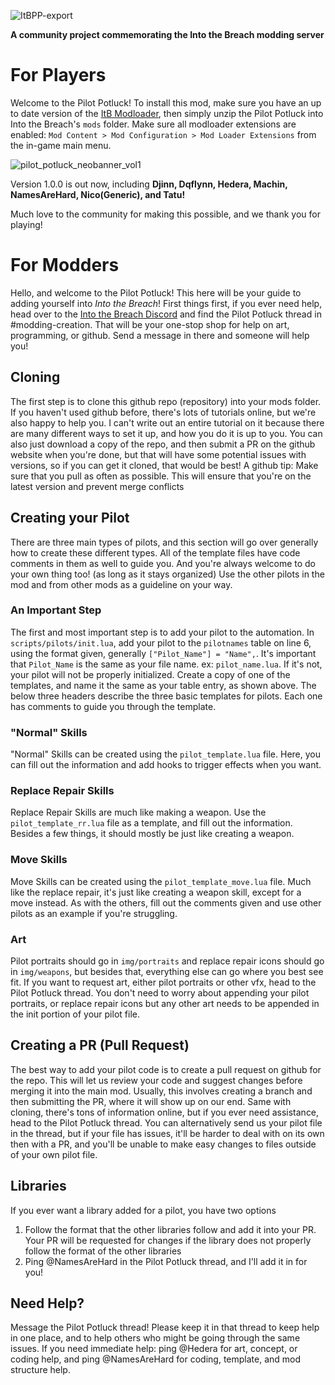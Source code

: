 ![ItBPP-export](https://github.com/Hederarch/ItB-Pilot-Potluck/assets/66890769/5cefd1b7-9091-4dad-bd69-1b7b211276db)

**A community project commemorating the Into the Breach modding server**

# For Players
Welcome to the Pilot Potluck! To install this mod, make sure you have an up to date version of the [ItB Modloader](https://github.com/itb-community/ITB-ModLoader), then simply unzip the Pilot Potluck into Into the Breach's `mods` folder. Make sure all modloader extensions are enabled: `Mod Content > Mod Configuration > Mod Loader Extensions` from the in-game main menu.

![pilot_potluck_neobanner_vol1](https://github.com/user-attachments/assets/aa352f92-2b86-4417-b841-f960d5a2590e)


Version 1.0.0 is out now, including **Djinn, Dqflynn, Hedera, Machin, NamesAreHard, Nico(Generic), and Tatu!**

Much love to the community for making this possible, and we thank you for playing!

# For Modders
Hello, and welcome to the Pilot Potluck! This here will be your guide to adding yourself into *Into the Breach*!
First things first, if you ever need help, head over to the [Into the Breach Discord](https://discord.gg/trrNB6p) and find the Pilot Potluck thread in #modding-creation. That will be your one-stop shop for help on art, programming, or github. Send a message in there and someone will help you!
## Cloning
The first step is to clone this github repo (repository) into your mods folder. If you haven't used github before, there's lots of tutorials online, but we're also happy to help you. I can't write out an entire tutorial on it because there are many different ways to set it up, and how you do it is up to you. You can also just download a copy of the repo, and then submit a PR on the github website when you're done, but that will have some potential issues with versions, so if you can get it cloned, that would be best!
A github tip: Make sure that you pull as often as possible. This will ensure that you're on the latest version and prevent merge conflicts
## Creating your Pilot
There are three main types of pilots, and this section will go over generally how to create these different types. All of the template files have code comments in them as well to guide you. And you're always welcome to do your own thing too! (as long as it stays organized)
Use the other pilots in the mod and from other mods as a guideline on your way.
### An Important Step
The first and most important step is to add your pilot to the automation. In `scripts/pilots/init.lua`, add your pilot to the `pilotnames` table on line 6, using the format given, generally `["Pilot_Name"] = "Name",`. It's important that `Pilot_Name` is the same as your file name. ex: `pilot_name.lua`. If it's not, your pilot will not be properly initialized.
Create a copy of one of the templates, and name it the same as your table entry, as shown above. The below three headers describe the three basic templates for pilots. Each one has comments to guide you through the template.
### "Normal" Skills
"Normal" Skills can be created using the `pilot_template.lua` file. Here, you can fill out the information and add hooks to trigger effects when you want.
### Replace Repair Skills
Replace Repair Skills are much like making a weapon. Use the `pilot_template_rr.lua` file as a template, and fill out the information. Besides a few things, it should mostly be just like creating a weapon.
### Move Skills
Move Skills can be created using the `pilot_template_move.lua` file. Much like the replace repair, it's just like creating a weapon skill, except for a move instead. As with the others, fill out the comments given and use other pilots as an example if you're struggling.
### Art
Pilot portraits should go in `img/portraits` and replace repair icons should go in `img/weapons`, but besides that, everything else can go where you best see fit. If you want to request art, either pilot portraits or other vfx, head to the Pilot Potluck thread.
You don't need to worry about appending your pilot portraits, or replace repair icons but any other art needs to be appended in the init portion of your pilot file.
## Creating a PR (Pull Request)
The best way to add your pilot code is to create a pull request on github for the repo. This will let us review your code and suggest changes before merging it into the main mod. Usually, this involves creating a branch and then submitting the PR, where it will show up on our end. Same with cloning, there's tons of information online, but if you ever need assistance, head to the Pilot Potluck thread.
You can alternatively send us your pilot file in the thread, but if your file has issues, it'll be harder to deal with on its own then with a PR, and you'll be unable to make easy changes to files outside of your own pilot file.
## Libraries
If you ever want a library added for a pilot, you have two options
1. Follow the format that the other libraries follow and add it into your PR. Your PR will be requested for changes if the library does not properly follow the format of the other libraries
2. Ping @NamesAreHard in the Pilot Potluck thread, and I'll add it in for you!

## Need Help?
Message the Pilot Potluck thread! Please keep it in that thread to keep help in one place, and to help others who might be going through the same issues. If you need immediate help: ping @Hedera for art, concept, or coding help, and ping @NamesAreHard for coding, template, and mod structure help.
